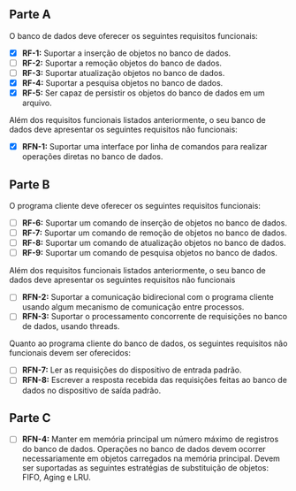 ## Parte A
O banco de dados deve oferecer os seguintes requisitos funcionais:
- [x] **RF-1:** Suportar a inserção de objetos no banco de dados.
-  [ ] **RF-2:** Suportar a remoção objetos do banco de dados.
-  [ ] **RF-3:** Suportar atualização objetos no banco de dados.
-  [x] **RF-4:** Suportar a pesquisa objetos no banco de dados.
-  [x] **RF-5:** Ser capaz de persistir os objetos do banco de dados em um arquivo.

Além dos requisitos funcionais listados anteriormente, o seu banco de dados deve apresentar os seguintes requisitos não funcionais:
-  [x] **RFN-1:** Suportar uma interface por linha de comandos para realizar operações diretas no banco de dados.

## Parte B
O programa cliente deve oferecer os seguintes requisitos funcionais: 
- [ ] **RF-6:** Suportar um comando de inserção de objetos no banco de dados.
- [ ] **RF-7:** Suportar um comando de remoção de objetos no banco de dados. 
- [ ] **RF-8:** Suportar um comando de atualização objetos no banco de dados. 
- [ ] **RF-9:** Suportar um comando de pesquisa objetos no banco de dados.

Além dos requisitos funcionais listados anteriormente, o seu banco de dados deve apresentar os seguintes requisitos não funcionais

- [ ] **RFN-2:** Suportar a comunicação bidirecional com o programa cliente usando algum mecanismo de comunicação entre processos. 
- [ ] **RFN-3:** Suportar o processamento concorrente de requisições no banco de dados, usando threads.

Quanto ao programa cliente do banco de dados, os seguintes requisitos não funcionais devem ser oferecidos:

- [ ] **RFN-7:** Ler as requisições do dispositivo de entrada padrão. 
- [ ] **RFN-8:** Escrever a resposta recebida das requisições feitas ao banco de dados no dispositivo de saída padrão.

## Parte C

- [ ] **RFN-4:** Manter em memória principal um número máximo de registros do banco de dados. Operações no banco de dados devem ocorrer necessariamente em objetos carregados na memória principal. Devem ser suportadas as seguintes estratégias de substituição de objetos: FIFO, Aging e LRU.